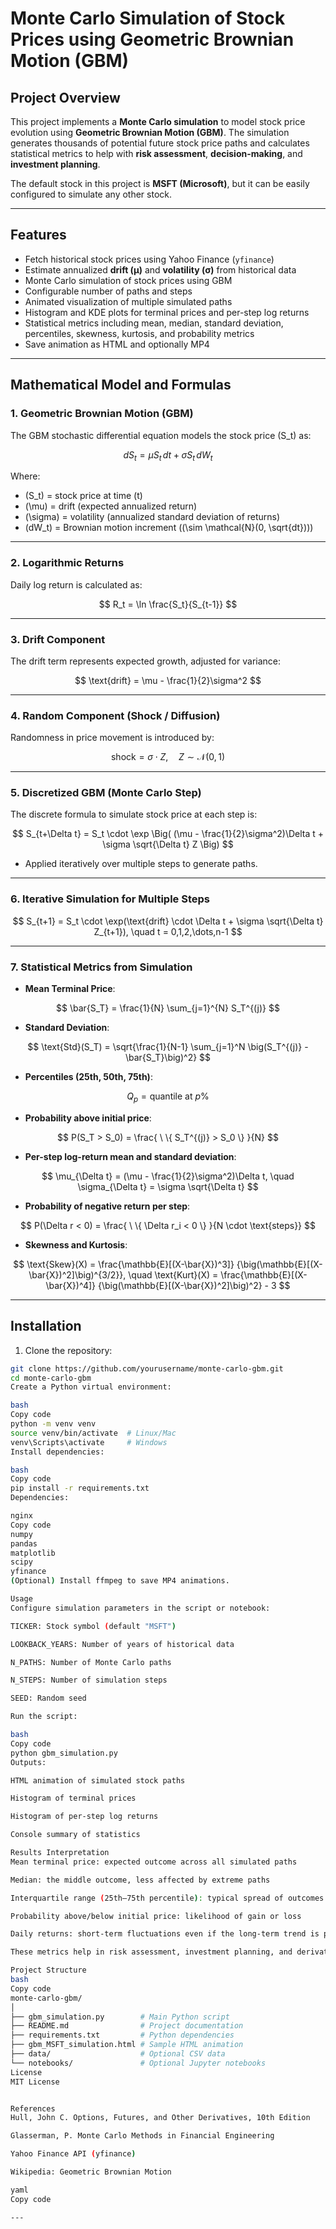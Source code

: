 # Monte Carlo Simulation of Stock Prices using Geometric Brownian Motion (GBM)

## Project Overview

This project implements a **Monte Carlo simulation** to model stock price evolution using **Geometric Brownian Motion (GBM)**. The simulation generates thousands of potential future stock price paths and calculates statistical metrics to help with **risk assessment**, **decision-making**, and **investment planning**.  

The default stock in this project is **MSFT (Microsoft)**, but it can be easily configured to simulate any other stock.

---

## Features

- Fetch historical stock prices using Yahoo Finance (`yfinance`)  
- Estimate annualized **drift (μ)** and **volatility (σ)** from historical data  
- Monte Carlo simulation of stock prices using GBM  
- Configurable number of paths and steps  
- Animated visualization of multiple simulated paths  
- Histogram and KDE plots for terminal prices and per-step log returns  
- Statistical metrics including mean, median, standard deviation, percentiles, skewness, kurtosis, and probability metrics  
- Save animation as HTML and optionally MP4  

---

## Mathematical Model and Formulas

### 1. Geometric Brownian Motion (GBM)

The GBM stochastic differential equation models the stock price \(S_t\) as:

$$
dS_t = \mu S_t \, dt + \sigma S_t \, dW_t
$$

Where:

- \(S_t\) = stock price at time \(t\)  
- \(\mu\) = drift (expected annualized return)  
- \(\sigma\) = volatility (annualized standard deviation of returns)  
- \(dW_t\) = Brownian motion increment (\(\sim \mathcal{N}(0, \sqrt{dt})\))  

---

### 2. Logarithmic Returns

Daily log return is calculated as:

$$
R_t = \ln \frac{S_t}{S_{t-1}}
$$

---

### 3. Drift Component

The drift term represents expected growth, adjusted for variance:

$$
\text{drift} = \mu - \frac{1}{2}\sigma^2
$$

---

### 4. Random Component (Shock / Diffusion)

Randomness in price movement is introduced by:

$$
\text{shock} = \sigma \cdot Z, \quad Z \sim \mathcal{N}(0,1)
$$

---

### 5. Discretized GBM (Monte Carlo Step)

The discrete formula to simulate stock price at each step is:

$$
S_{t+\Delta t} = S_t \cdot 
\exp \Big( (\mu - \frac{1}{2}\sigma^2)\Delta t + \sigma \sqrt{\Delta t} Z \Big)
$$

- Applied iteratively over multiple steps to generate paths.

---

### 6. Iterative Simulation for Multiple Steps

$$
S_{t+1} = S_t \cdot \exp(\text{drift} \cdot \Delta t + \sigma \sqrt{\Delta t} Z_{t+1}), \quad t = 0,1,2,\dots,n-1
$$

---

### 7. Statistical Metrics from Simulation

- **Mean Terminal Price**:

$$
\bar{S_T} = \frac{1}{N} \sum_{j=1}^{N} S_T^{(j)}
$$

- **Standard Deviation**:

$$
\text{Std}(S_T) = \sqrt{\frac{1}{N-1} \sum_{j=1}^N 
\big(S_T^{(j)} - \bar{S_T}\big)^2}
$$

- **Percentiles (25th, 50th, 75th)**:

$$
Q_p = \text{quantile at } p\%
$$

- **Probability above initial price**:

$$
P(S_T > S_0) = \frac{ \ \{ S_T^{(j)} > S_0 \} }{N}
$$

- **Per-step log-return mean and standard deviation**:

$$
\mu_{\Delta t} = (\mu - \frac{1}{2}\sigma^2)\Delta t, \quad 
\sigma_{\Delta t} = \sigma \sqrt{\Delta t}
$$

- **Probability of negative return per step**:

$$
P(\Delta r < 0) = 
\frac{ \ \{ \Delta r_i < 0 \} }{N \cdot \text{steps}}
$$

- **Skewness and Kurtosis**:

$$
\text{Skew}(X) = 
\frac{\mathbb{E}[(X-\bar{X})^3]}
{\big(\mathbb{E}[(X-\bar{X})^2]\big)^{3/2}}, \quad
\text{Kurt}(X) = 
\frac{\mathbb{E}[(X-\bar{X})^4]}
{\big(\mathbb{E}[(X-\bar{X})^2]\big)^2} - 3
$$



---

## Installation

1. Clone the repository:

```bash
git clone https://github.com/yourusername/monte-carlo-gbm.git
cd monte-carlo-gbm
Create a Python virtual environment:

bash
Copy code
python -m venv venv
source venv/bin/activate  # Linux/Mac
venv\Scripts\activate     # Windows
Install dependencies:

bash
Copy code
pip install -r requirements.txt
Dependencies:

nginx
Copy code
numpy
pandas
matplotlib
scipy
yfinance
(Optional) Install ffmpeg to save MP4 animations.

Usage
Configure simulation parameters in the script or notebook:

TICKER: Stock symbol (default "MSFT")

LOOKBACK_YEARS: Number of years of historical data

N_PATHS: Number of Monte Carlo paths

N_STEPS: Number of simulation steps

SEED: Random seed

Run the script:

bash
Copy code
python gbm_simulation.py
Outputs:

HTML animation of simulated stock paths

Histogram of terminal prices

Histogram of per-step log returns

Console summary of statistics

Results Interpretation
Mean terminal price: expected outcome across all simulated paths

Median: the middle outcome, less affected by extreme paths

Interquartile range (25th–75th percentile): typical spread of outcomes

Probability above/below initial price: likelihood of gain or loss

Daily returns: short-term fluctuations even if the long-term trend is positive

These metrics help in risk assessment, investment planning, and derivative pricing.

Project Structure
bash
Copy code
monte-carlo-gbm/
│
├── gbm_simulation.py        # Main Python script
├── README.md                # Project documentation
├── requirements.txt         # Python dependencies
├── gbm_MSFT_simulation.html # Sample HTML animation
├── data/                    # Optional CSV data
└── notebooks/               # Optional Jupyter notebooks
License
MIT License


References
Hull, John C. Options, Futures, and Other Derivatives, 10th Edition

Glasserman, P. Monte Carlo Methods in Financial Engineering

Yahoo Finance API (yfinance)

Wikipedia: Geometric Brownian Motion

yaml
Copy code

---
